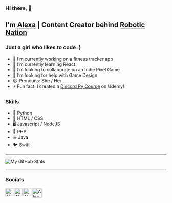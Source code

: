 ### Hi there, 👋
## I'm [Alexa][portfolio] | Content Creator behind [Robotic Nation][youtube]

<!--
**afazio1/afazio1** is a ✨ _special_ ✨ repository because its `README.md` (this file) appears on your GitHub profile.-->

### Just a girl who likes to code :)

- 🔭 I’m currently working on a fitness tracker app
- 🌱 I’m currently learning React
- 👯 I’m looking to collaborate on an Indie Pixel Game
- 🤔 I’m looking for help with Game Design
- 😄 Pronouns: She / Her
- ⚡ Fun fact: I created a [Discord Py Course][course] on Udemy! 

### Skills

- 🐍 Python
- 🔆 HTML / CSS
- 🖥️ Javascript / NodeJS
- 🐘 PHP
- ☕ Java
- 🐦 Swift

---

![My GitHub Stats](https://github-readme-stats.vercel.app/api?username=afazio1&show_icons=true)

---
### Socials

[<img align="left" alt="Alexa | YouTube" width="25px" src="https://assets.stickpng.com/images/580b57fcd9996e24bc43c545.png"/>][youtube]
[<img align="left" alt="Alexa | Discord" width="25px" src="https://cdn0.iconfinder.com/data/icons/free-social-media-set/24/discord-512.png"/>][discord]
[<img align="left" alt="Alexa | Instagram" width="25px" src="https://i.pinimg.com/originals/43/85/a5/4385a5479214954fa9fab6f1a778623f.png"/>][instagram]
[<img align="left" alt="Alexa | Twitch" width="30px" src="https://res.cloudinary.com/startup-grind/image/upload/c_fill,dpr_2.0,f_auto,g_center,h_250,q_auto:good,w_250/v1/gcs/platform-data-twitch/contentbuilder/avatar_default.png"/>][twitch]


[youtube]: https://www.youtube.com/c/RoboticNation
[discord]: https://discord.gg/qpAxYaF
[instagram]: https://www.instagram.com/robotic.nation/
[course]: https://www.udemy.com/course/discordbotpy/?referralCode=4867E51677EDC7BE8B9C
[twitch]: https://www.twitch.tv/ratgirlboss
[portfolio]: https://www.alexafazio.dev

